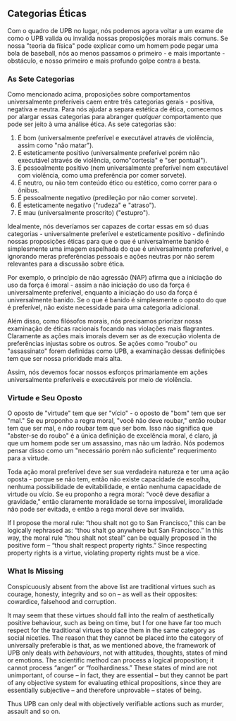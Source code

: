 ## Categorias Éticas

Com o quadro de UPB no lugar, nós podemos agora voltar a um exame de como o UPB valida ou invalida nossas proposições morais mais comuns. Se nossa "teoria da física" pode explicar como um homem pode pegar uma bola de baseball, nós ao menos passamos o primeiro - e mais importante - obstáculo, e nosso primeiro e mais profundo golpe contra a besta.

### As Sete Categorias

Como mencionado acima, proposições sobre comportamentos universalmente preferíveis caem entre três categorias gerais - positiva, negativa e neutra. Para nós ajudar a separa estética de ética, comecemos por alargar essas categorias para abranger *qualquer* comportamento que pode ser jeito à uma análise ética. As sete categorias são:

1. É bom (universalmente preferível e executável através de violência, assim como "não matar").
2. É esteticamente positivo (universalmente preferível porém não executável através de violência, como"cortesia" e "ser pontual").
3. É pessoalmente positivo (nem universalmente preferível nem executável com violência, como uma preferência por comer sorvete).
4. É neutro, ou não tem conteúdo ético ou estético, como correr para o ônibus.
5. É pessoalmente negativo (predileção por não comer sorvete).
6. É esteticamente negativo ("rudeza" e "atraso").
7. É mau (universalmente proscrito) ("estupro").

Idealmente, nós deveríamos ser capazes de cortar essas em só duas categorias - universalmente preferível e esteticamente positivo - definindo nossas proposições éticas para que o que é universalmente banido é simplesmente uma imagem espelhada do que é universalmente preferível, e ignorando meras preferências pessoais e ações neutras por não serem relevantes para a discussão sobre ética.

Por exemplo, o princípio de não agressão (NAP) afirma que a iniciação do uso da força é imoral - assim a não iniciação do uso da força é universalmente preferível, enquanto a iniciação do uso da força é universalmente banido. Se o que é banido é simplesmente o oposto do que é preferível, não existe necessidade para uma categoria adicional.

Além disso, como filósofos morais, nós precisamos priorizar nossa examinação de éticas racionais focando nas violações mais flagrantes. Claramente as ações mais imorais devem ser as de execução violenta de preferências injustas sobre os outros. Se ações como "roubo" ou "assassinato" forem definidas como UPB, a examinação dessas definições tem que ser nossa prioridade mais alta.

Assim, nós devemos focar nossos esforços primariamente em ações universalmente preferíveis e executáveis por meio de violência.

### Virtude e Seu Oposto

O oposto de "virtude" tem que ser "vício" - o oposto de "bom" tem que ser "mal." Se eu proponho a regra moral, "você não deve roubar," então roubar tem que ser mal, e *não* roubar tem que ser bom. Isso não significa que "abster-se do roubo" é a única definição de excelência moral, é claro, já que um homem pode ser um assassino, mas não um ladrão. Nós podemos pensar disso como um "necessário porém não suficiente" requerimento para a virtude.

Toda ação moral preferível deve ser sua verdadeira natureza e ter uma ação oposta - porque se não tem, então não existe capacidade de escolha, nenhuma possibilidade de evitabilidade, e então nenhuma capacidade de virtude ou vício. Se eu proponho a regra moral: "você deve desafiar a gravidade," então claramente moralidade se torna impossível, imoralidade não pode ser evitada, e então a rega moral deve ser invalida.

If I propose the moral rule: “thou shalt not go to San Francisco,” this can be logically rephrased as: “thou shalt go anywhere but San Francisco.” In this way, the moral rule “thou shalt not steal” can be equally proposed in the positive form – “thou shalt respect property rights.” Since respecting property rights is a virtue, violating property rights must be a vice.

### What Is Missing

Conspicuously absent from the above list are traditional virtues such as courage, honesty, integrity and so on – as well as their opposites: cowardice, falsehood and corruption.

It may seem that these virtues should fall into the realm of aesthetically positive behaviour, such as being on time, but I for one have far too much respect for the traditional virtues to place them in the same category as social niceties. The reason that they cannot be placed into the category of universally preferable is that, as we mentioned above, the framework of UPB only deals with *behaviours*, not with attitudes, thoughts, states of mind or emotions. The scientific method can process a logical proposition; it cannot process “anger” or “foolhardiness.” These states of mind are not unimportant, of course – in fact, they are essential – but they cannot be part of any objective system for evaluating ethical propositions, since they are essentially subjective – and therefore unprovable – states of being.

Thus UPB can only deal with objectively verifiable actions such as murder, assault and so on.